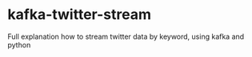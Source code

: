 # kafka-twitter-stream
Full explanation how to stream twitter data by keyword, using kafka and python

